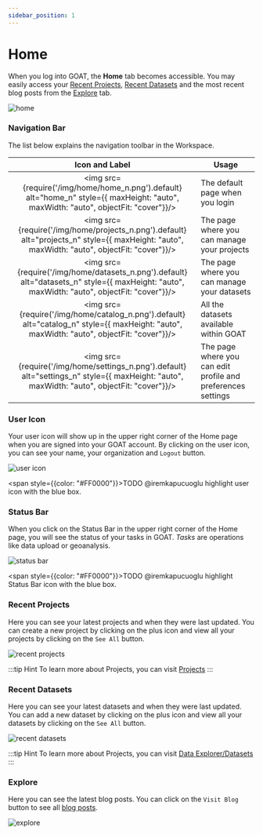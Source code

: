 ```yaml
---
sidebar_position: 1
---
```


# Home

When you log into GOAT, the **Home** tab becomes accessible. You may easily access your [Recent Projects](#recent-projects), [Recent Datasets](#recent-datasets) and the most recent blog posts from the [Explore](#explore) tab.

<div style={{ display: 'flex', flexDirection: 'column', alignItems: 'center' }}>
  <img src={require('/img/home/home_general.png').default} alt="home" style={{ maxHeight: "auto", maxWidth: "auto", objectFit: "cover"}}/>
</div> 

### Navigation Bar
The list below explains the navigation toolbar in the Workspace.

| Icon and Label| Usage |
| :-: | --- |
| <img src={require('/img/home/home_n.png').default} alt="home_n" style={{ maxHeight: "auto", maxWidth: "auto", objectFit: "cover"}}/> | The default page when you login |
| <img src={require('/img/home/projects_n.png').default} alt="projects_n" style={{ maxHeight: "auto", maxWidth: "auto", objectFit: "cover"}}/> | The page where you can manage your projects |
| <img src={require('/img/home/datasets_n.png').default} alt="datasets_n" style={{ maxHeight: "auto", maxWidth: "auto", objectFit: "cover"}}/> | The page where you can manage your datasets |
| <img src={require('/img/home/catalog_n.png').default} alt="catalog_n" style={{ maxHeight: "auto", maxWidth: "auto", objectFit: "cover"}}/> | All the datasets available within GOAT |
| <img src={require('/img/home/settings_n.png').default} alt="settings_n" style={{ maxHeight: "auto", maxWidth: "auto", objectFit: "cover"}}/> | The page where you can edit profile and preferences settings |

### User Icon 
Your user icon will show up in the upper right corner of the Home page when you are signed into your GOAT account.
By clicking on the user icon, you can see your name, your organization and `Logout`  button.
<div style={{ display: 'flex', flexDirection: 'column', alignItems: 'center' }}>
  <img src={require('/img/home/user_icon.png').default} alt="user icon" style={{ maxHeight: "300px", maxWidth: "300px", objectFit: "cover"}}/>
</div> 

<span style={{color: "#FF0000"}}>TODO @iremkapucuoglu highlight user icon with the blue box. </span> 

### Status Bar
When you click on the Status Bar in the upper right corner of the Home page, you will see the status of your tasks in GOAT. *Tasks* are operations like data upload or geoanalysis.

<div style={{ display: 'flex', flexDirection: 'column', alignItems: 'center' }}>
  <img src={require('/img/home/status_bar.png').default} alt="status bar" style={{ maxHeight: "400px", maxWidth: "400px", objectFit: "cover"}}/>
</div> 

<span style={{color: "#FF0000"}}>TODO @iremkapucuoglu highlight Status Bar icon with the blue box. </span> 

### Recent Projects
Here you can see your latest projects and when they were last updated. You can create a new project by clicking on the plus icon and view all your projects by clicking on the `See All` button. 

<div style={{ display: 'flex', flexDirection: 'column', alignItems: 'center' }}>
  <img src={require('/img/home/recent_projects.png').default} alt="recent projects" style={{ maxHeight: "auto", maxWidth: "auto", objectFit: "cover"}}/>
</div> 

:::tip Hint
To learn more about Projects, you can visit [Projects](docs\workspace\projects.md)
:::


### Recent Datasets
Here you can see your latest datasets and when they were last updated. You can add a new dataset by clicking on the plus icon and view all your datasets by clicking on the `See All` button.

<div style={{ display: 'flex', flexDirection: 'column', alignItems: 'center' }}>
  <img src={require('/img/home/recent_datasets.png').default} alt="recent datasets" style={{ maxHeight: "auto", maxWidth: "auto", objectFit: "cover"}}/>
</div> 

:::tip Hint
To learn more about Projects, you can visit [Data Explorer/Datasets](docs\workspace\data_explorer.md)
:::

### Explore
Here you can see the latest blog posts. You can click on the `Visit Blog` button to see all [blog posts](https://plan4better.de/en/blog/).

<div style={{ display: 'flex', flexDirection: 'column', alignItems: 'center' }}>
  <img src={require('/img/home/explore.png').default} alt="explore" style={{ maxHeight: "auto", maxWidth: "auto", objectFit: "cover"}}/>
</div> 
